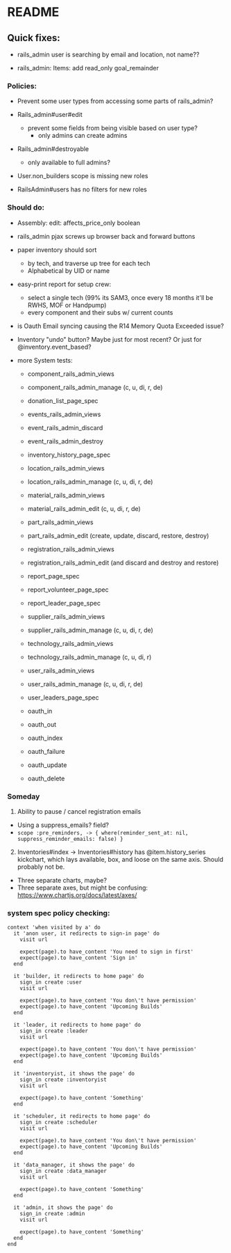 # README
## Quick fixes:
- rails_admin user is searching by email and location, not name??

- rails_admin: Items: add read_only goal_remainder

### Policies:
- Prevent some user types from accessing some parts of rails_admin?

- Rails_admin#user#edit
  - prevent some fields from being visible based on user type?
    - only admins can create admins

- Rails_admin#destroyable
  - only available to full admins?

- User.non_builders scope is missing new roles
- RailsAdmin#users has no filters for new roles

### Should do:
- Assembly: edit: affects_price_only boolean

- rails_admin pjax screws up browser back and forward buttons

- paper inventory should sort
  - by tech, and traverse up tree for each tech
  - Alphabetical by UID or name

- easy-print report for setup crew:
  - select a single tech (99% its SAM3, once every 18 months it'll be RWHS, MOF or Handpump)
  - every component and their subs w/ current counts

- is Oauth Email syncing causing the R14 Memory Quota Exceeded issue?

- Inventory "undo" button? Maybe just for most recent? Or just for @inventory.event_based?

- more System tests:
  - component_rails_admin_views
  - component_rails_admin_manage (c, u, di, r, de)

  - donation_list_page_spec

  - events_rails_admin_views
  - event_rails_admin_discard
  - event_rails_admin_destroy

  - inventory_history_page_spec

  - location_rails_admin_views
  - location_rails_admin_manage (c, u, di, r, de)

  - material_rails_admin_views
  - material_rails_admin_edit (c, u, di, r, de)

  - part_rails_admin_views
  - part_rails_admin_edit (create, update, discard, restore, destroy)

  - registration_rails_admin_views
  - registration_rails_admin_edit (and discard and destroy and restore)

  - report_page_spec
  - report_volunteer_page_spec
  - report_leader_page_spec

  - supplier_rails_admin_views
  - supplier_rails_admin_manage (c, u, di, r, de)

  - technology_rails_admin_views
  - technology_rails_admin_manage (c, u, di, r)

  - user_rails_admin_views
  - user_rails_admin_manage (c, u, di, r, de)
  - user_leaders_page_spec

  - oauth_in
  - oauth_out
  - oauth_index
  - oauth_failure
  - oauth_update
  - oauth_delete

### Someday
1. Ability to pause / cancel registration emails
  - Using a suppress_emails? field?
  - `scope :pre_reminders, -> { where(reminder_sent_at: nil, suppress_reminder_emails: false) }`

2. Inventories#index -> Inventories#history has @item.history_series kickchart, which lays available, box, and loose on the same axis. Should probably not be.
  - Three separate charts, maybe?
  - Three separate axes, but might be confusing: https://www.chartjs.org/docs/latest/axes/


### system spec policy checking:
```
context 'when visited by a' do
  it 'anon user, it redirects to sign-in page' do
    visit url

    expect(page).to have_content 'You need to sign in first'
    expect(page).to have_content 'Sign in'
  end

  it 'builder, it redirects to home page' do
    sign_in create :user
    visit url

    expect(page).to have_content 'You don\'t have permission'
    expect(page).to have_content 'Upcoming Builds'
  end

  it 'leader, it redirects to home page' do
    sign_in create :leader
    visit url

    expect(page).to have_content 'You don\'t have permission'
    expect(page).to have_content 'Upcoming Builds'
  end

  it 'inventoryist, it shows the page' do
    sign_in create :inventoryist
    visit url

    expect(page).to have_content 'Something'
  end

  it 'scheduler, it redirects to home page' do
    sign_in create :scheduler
    visit url

    expect(page).to have_content 'You don\'t have permission'
    expect(page).to have_content 'Upcoming Builds'
  end

  it 'data_manager, it shows the page' do
    sign_in create :data_manager
    visit url

    expect(page).to have_content 'Something'
  end

  it 'admin, it shows the page' do
    sign_in create :admin
    visit url

    expect(page).to have_content 'Something'
  end
end
```
